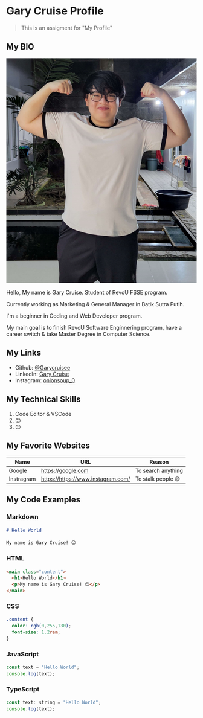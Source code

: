 # Gary Cruise Profile

> This is an assigment for "My Profile"

## My BIO

![Gary Photo](HE.jpg)

Hello, My name is Gary Cruise. Student of RevoU FSSE program.

Currently working as Marketing & General Manager in Batik Sutra Putih.

I'm a beginner in Coding and Web Developer program.

My main goal is to finish RevoU Software Enginnering program, have a career switch & take Master Degree in Computer Science.

## My Links

- Github: [@Garycruisee](https://github.com/Garycruisee)
- LinkedIn: [Gary Cruise](https://www.linkedin.com/in/gary-cruise-618654255/)
- Instagram: [onionsoup_0](https://www.instagram.com/onionsoup_0/)

## My Technical Skills

1. Code Editor & VSCode
2. 😊
3. 😊

## My Favorite Websites

| Name    | URL                   | Reason                         |
| ------- | --------------------- | ------------------------------ |
| Google  | <https://google.com>  | To search anything             |
| Instragram | <https://https://www.instagram.com/> | To stalk people 😊      |  

## My Code Examples

### Markdown

```markdown
# Hello World

My name is Gary Cruise! 😊
```

### HTML

```html
<main class="content">
  <h1>Hello World</h1>
  <p>My name is Gary Cruise! 😊</p>
</main>
```

### CSS

```css
.content {
  color: rgb(0,255,130);
  font-size: 1.2rem;
}
```

### JavaScript

```js
const text = "Hello World";
console.log(text);
```

### TypeScript

```js
const text: string = "Hello World";
console.log(text);
```